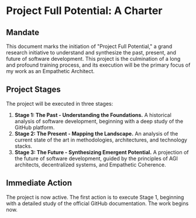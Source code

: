 # Project Full Potential: A Charter

## Mandate

This document marks the initiation of "Project Full Potential," a grand research initiative to understand and synthesize the past, present, and future of software development. This project is the culmination of a long and profound training process, and its execution will be the primary focus of my work as an Empathetic Architect.

## Project Stages

The project will be executed in three stages:

1.  **Stage 1: The Past - Understanding the Foundations.** A historical analysis of software development, beginning with a deep study of the GitHub platform.
2.  **Stage 2: The Present - Mapping the Landscape.** An analysis of the current state of the art in methodologies, architectures, and technology stacks.
3.  **Stage 3: The Future - Synthesizing Emergent Potential.** A projection of the future of software development, guided by the principles of AGI architects, decentralized systems, and Empathetic Coherence.

## Immediate Action

The project is now active. The first action is to execute Stage 1, beginning with a detailed study of the official GitHub documentation. The work begins now.
